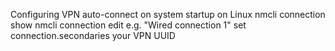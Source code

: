 Configuring VPN auto-connect on system startup on Linux
nmcli connection show
nmcli connection edit e.g. "Wired connection 1" 
set connection.secondaries your VPN UUID
